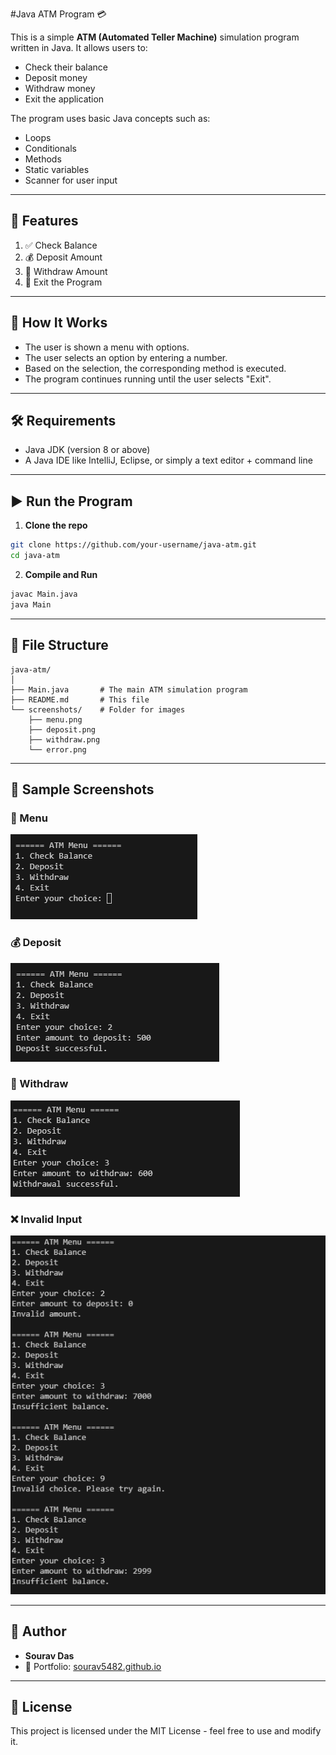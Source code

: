 #Java ATM Program 💳

This is a simple **ATM (Automated Teller Machine)** simulation program written in Java. It allows users to:
- Check their balance
- Deposit money
- Withdraw money
- Exit the application

The program uses basic Java concepts such as:
- Loops
- Conditionals
- Methods
- Static variables
- Scanner for user input

---

## 🧾 Features

1. ✅ Check Balance  
2. 💰 Deposit Amount  
3. 💸 Withdraw Amount  
4. 🚪 Exit the Program

---

## 🔧 How It Works

- The user is shown a menu with options.
- The user selects an option by entering a number.
- Based on the selection, the corresponding method is executed.
- The program continues running until the user selects "Exit".

---

## 🛠️ Requirements

- Java JDK (version 8 or above)
- A Java IDE like IntelliJ, Eclipse, or simply a text editor + command line

---

## ▶️ Run the Program

1. **Clone the repo**  
```bash
git clone https://github.com/your-username/java-atm.git
cd java-atm
```

2. **Compile and Run**  
```bash
javac Main.java
java Main
```

---

## 📂 File Structure

```
java-atm/
│
├── Main.java       # The main ATM simulation program
├── README.md       # This file
└── screenshots/    # Folder for images
    ├── menu.png
    ├── deposit.png
    ├── withdraw.png
    └── error.png
```

---

## 📸 Sample Screenshots

### 🧽 Menu
![ATM Menu](ATM/screenshots/menu.png)

### 💰 Deposit
![Deposit](ATM/screenshots/deposit.png)

### 💸 Withdraw
![Withdraw](ATM/screenshots/withdraw.png)

### ❌ Invalid Input
![Invalid Input](ATM/screenshots/error.png)

---

## 🙌 Author

- **Sourav Das**
- 📧 Portfolio: [sourav5482.github.io](https://sourav5482.github.io)

---

## 📜 License

This project is licensed under the MIT License - feel free to use and modify it.

